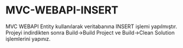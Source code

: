 # MVC-WEBAPI-INSERT

MVC WEBAPI Entity kullanılarak veritabanına INSERT işlemi yapılmıştır.
Projeyi indirdikten sonra Build->Build Project ve Build->Clean Solution işlemlerini yapınız.
